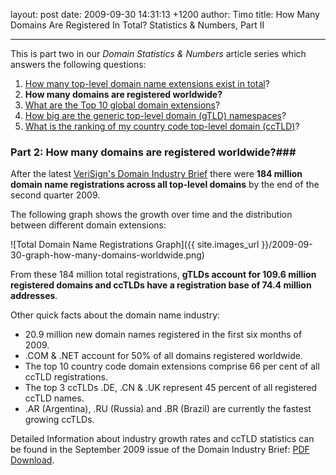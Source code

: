 layout: post
date: 2009-09-30 14:31:13 +1200
author: Timo
title: How Many Domains Are Registered In Total? Statistics & Numbers, Part II


----

This is part two in our *Domain Statistics & Numbers* article series which answers the following questions:

1.  [How many top-level domain name extensions exist in total](https://iwantmyname.com/blog/2009/09/how-many-domain-extensions-exist-worldwide-statistics-numbers.html "How many TLDs exist in total?")?
2.  **How many domains are registered worldwide?**
3.  [What are the Top 10 global domain extensions](https://iwantmyname.com/blog/2009/10/top-10-global-domain-extensions-statistics-numbers.html)?
4.  [How big are the generic top-level domain (gTLD) namespaces](https://iwantmyname.com/blog/2009/10/how-big-are-the-generic-top-level-domain-namespaces-statistics-numbers-part-iv.html)?
5.  [What is the ranking of my country code top-level domain (ccTLD)](https://iwantmyname.com/blog/2009/10/country-code-top-level-domain-cctld-ranking-numbers-statistics.html)?

### Part 2: How many domains are registered worldwide?###

After the latest [VeriSign's Domain Industry Brief](http://www.verisign.com/Resources/Naming_Services_Resources/Domain_Name_Industry_Brief/ "VeriSign Domain Industry Brief") there were **184 million domain name registrations across all top-level domains** by the end of the second quarter 2009.

The following graph shows the growth over time and the distribution between different domain extensions:

![Total Domain Name Registrations Graph]({{ site.images_url }}/2009-09-30-graph-how-many-domains-worldwide.png)

From these 184 million total registrations, **gTLDs account for 109.6 million registered domains and ccTLDs have a registration base of 74.4 million addresses**.

Other quick facts about the domain name industry:

*   20.9 million new domain names registered in the first six months of 2009.
*   .COM & .NET account for 50% of all domains registered worldwide.
*   The top 10 country code domain extensions comprise 66 per cent of all ccTLD registrations.
*   The top 3 ccTLDs .DE, .CN & .UK represent 45 percent of all registered ccTLD names.
*   .AR (Argentina), .RU (Russia) and .BR (Brazil) are currently the fastest growing ccTLDs.

Detailed Information about industry growth rates and ccTLD statistics can be found in the September 2009 issue of the Domain Industry Brief: [PDF Download](http://www.verisign.com/domain-name-services/domain-information-center/domain-name-resources/domain-name-report-sept09.pdf "Domain Industry Brief September 2009 PDF").
